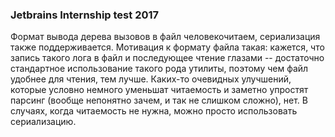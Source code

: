### Jetbrains Internship test 2017

Формат вывода дерева вызовов в файл человекочитаем, сериализация также поддерживается. Мотивация к 
формату файла такая: кажется, что запись такого лога в файл и последующее чтение глазами -- достаточно 
стандартное использование такого рода утилиты, поэтому чем файл удобнее для чтения, тем лучше. Каких-то 
очевидных улучшений, которые условно немного уменьшат читаемость и заметно упростят парсинг (вообще 
непонятно зачем, и так не слишком сложно), нет. В случаях, когда читаемость не нужна, можно просто 
использовать сериализацию.